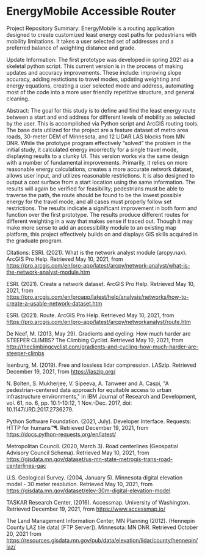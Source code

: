 # EnergyMobile Accessible Router

Project Repository Summary:
EnergyMobile is a routing application designed to create 
customized least energy cost paths for pedestrians with
mobility limitations. It takes a user selected set of 
addresses and a preferred balance of weighting distance 
and grade. 

Update Information:
The first prototype was developed in spring 2021 as a skeletal
python script. This current version is in the process of making 
updates and accuracy improvements. These include: improving slope accuracy, 
adding restictions to travel modes, updating weighting and energy equations, 
creating a user selected mode and address, automating most of the code into 
a more user friendly repetitive structure, and general cleaning.

Abstract:
The goal for this study is to define and find the least energy route between a start and end address for different levels of mobility as selected by the user. This is accomplished via Python script and ArcGIS routing tools. The base data utilized for the project are a feature dataset of metro area roads, 30-meter DEM of Minnesota, and 12 LIDAR LAS blocks from MN DNR. While the prototype program effectively “solved” the problem in the initial study, it calculated energy incorrectly for a single travel mode, displaying results to a clunky UI. This version works via the same design with a number of fundamental improvements. Primarily, it relies on more reasonable energy calculations, creates a more accurate network dataset, allows user input, and utilizes reasonable restrictions. It is also designed to output a cost surface from a start location using the same information. The results will again be verified for feasibility; pedestrians must be able to traverse the path, the route should be found to be the lowest possible energy for the travel mode, and all cases must properly follow set restrictions. The results indicate a significant improvement in both form and function over the first prototype. The results produce different routes for different weighting in a way that makes sense if traced out. Though it may make more sense to add an accessibility module to an existing map platform, this project effectively builds on and displays GIS skills acquired in the graduate program.

Citations:
ESRI. (2021). What is the network analyst module (arcpy.nax). ArcGIS Pro Help. Retrieved May 10, 2021, from https://pro.arcgis.com/en/pro-app/latest/arcpy/network-analyst/what-is-the-network-analyst-module.htm 

ESRI. (2021). Create a network dataset. ArcGIS Pro Help. Retrieved May 10, 2021, from https://pro.arcgis.com/en/proapp/latest/help/analysis/networks/how-to-create-a-usable-network-dataset.htm 

ESRI. (2021). Route. ArcGIS Pro Help. Retrieved May 10, 2021, from https://pro.arcgis.com/en/pro-app/latest/arcpy/networkanalyst/route.htm 

De Neef, M. (2013, May 29). Gradients and cycling: How much harder are STEEPER CLIMBS? The Climbing Cyclist. Retrieved May 10, 2021, from http://theclimbingcyclist.com/gradients-and-cycling-how-much-harder-are-steeper-climbs

Isenburg, M. (2019). Free and lossless lidar compression. LASzip. Retrieved December 19, 2021, from https://laszip.org/ 

N. Bolten, S. Mukherjee, V. Sipeeva, A. Tanweer and A. Caspi, "A pedestrian-centered data approach for equitable access to urban infrastructure environments," in IBM Journal of Research and Development, vol. 61, no. 6, pp. 10:1-10:12, 1 Nov.-Dec. 2017, doi: 10.1147/JRD.2017.2736279.

Python Software Foundation. (2021, July). Developer Interface. Requests: HTTP for humans™¶. Retrieved December 19, 2021, from https://docs.python-requests.org/en/latest/ 

Metropolitan Council. (2020, March 3). Road centerlines (Geospatial Advisory Council Schema). Retrieved May 10, 2021, from https://gisdata.mn.gov/dataset/us-mn-state-metrogis-trans-road-centerlines-gac

U.S. Geological Survey. (2004, January 5). Minnesota digital elevation model - 30 meter resolution. Retrieved May 10, 2021, from https://gisdata.mn.gov/dataset/elev-30m-digital-elevation-model

TASKAR Research Center, (2016). Accessmap. University of Washington. Retrieved December 19, 2021, from https://www.accessmap.io/ 

The Land Management Information Center, MN Planning (2012). (Hennepin County LAZ tile data) [FTP Server]). Minnesota: MN DNR. Retrieved October 20, 2021 from https://resources.gisdata.mn.gov/pub/data/elevation/lidar/county/hennepin/laz/  


  



